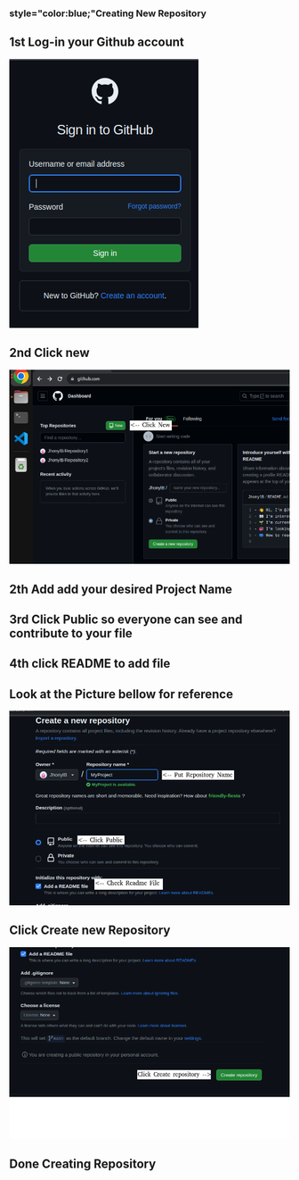 <h3> style="color:blue;"Creating New Repository</h3>
  <p><h2>1st Log-in your Github account</h2></p>
  <img src="https://github.com/JhonylB/MyProject/blob/main/Pictures/1.png">
  <p><h2>2nd Click new</h2></p>
  <img src="https://github.com/JhonylB/MyProject/blob/main/Pictures/2.png">
  <p><h2>2th Add add your desired Project Name</h2></p>
  <p><h2>3rd Click Public so everyone can see and contribute to your file</h2></p>
  <p><h2>4th click README to add file </h2></p>
  <p><h2> Look at the Picture bellow for reference </h2></p>
  <img src="https://github.com/JhonylB/MyProject/blob/main/Pictures/3.png">
  <p><h2>Click Create new Repository</h2></p>
  <img src="https://github.com/JhonylB/MyProject/blob/main/Pictures/4.png">
  <p><h2>Done Creating Repository</h2></p>
